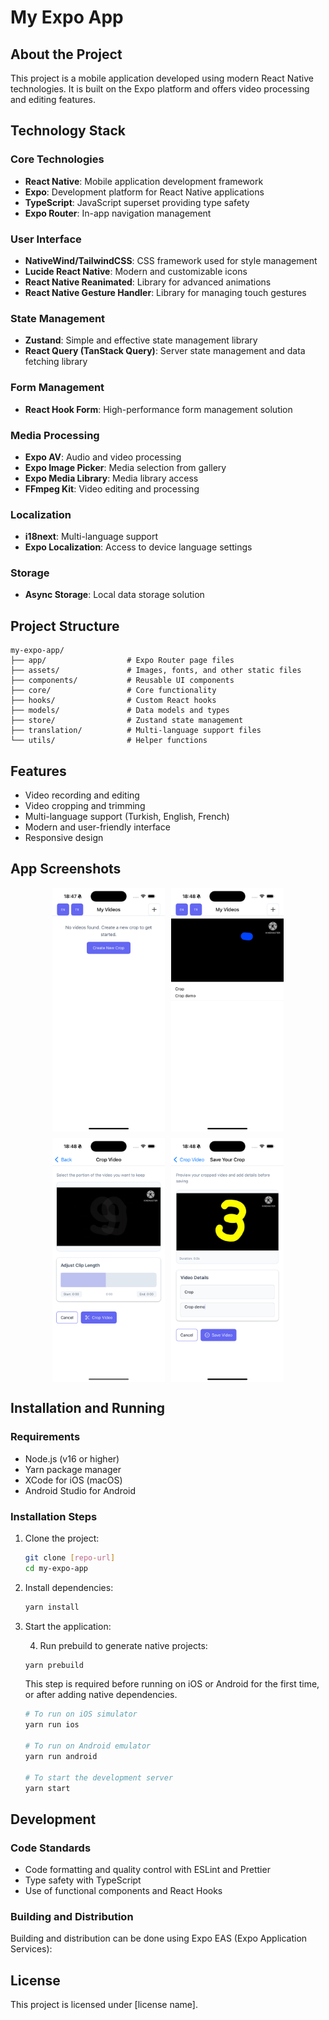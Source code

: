 # My Expo App

## About the Project

This project is a mobile application developed using modern React Native technologies. It is built on the Expo platform and offers video processing and editing features.

## Technology Stack

### Core Technologies

- **React Native**: Mobile application development framework
- **Expo**: Development platform for React Native applications
- **TypeScript**: JavaScript superset providing type safety
- **Expo Router**: In-app navigation management

### User Interface

- **NativeWind/TailwindCSS**: CSS framework used for style management
- **Lucide React Native**: Modern and customizable icons
- **React Native Reanimated**: Library for advanced animations
- **React Native Gesture Handler**: Library for managing touch gestures

### State Management

- **Zustand**: Simple and effective state management library
- **React Query (TanStack Query)**: Server state management and data fetching library

### Form Management

- **React Hook Form**: High-performance form management solution

### Media Processing

- **Expo AV**: Audio and video processing
- **Expo Image Picker**: Media selection from gallery
- **Expo Media Library**: Media library access
- **FFmpeg Kit**: Video editing and processing

### Localization

- **i18next**: Multi-language support
- **Expo Localization**: Access to device language settings

### Storage

- **Async Storage**: Local data storage solution

## Project Structure

```
my-expo-app/
├── app/                  # Expo Router page files
├── assets/               # Images, fonts, and other static files
├── components/           # Reusable UI components
├── core/                 # Core functionality
├── hooks/                # Custom React hooks
├── models/               # Data models and types
├── store/                # Zustand state management
├── translation/          # Multi-language support files
└── utils/                # Helper functions
```

## Features

- Video recording and editing
- Video cropping and trimming
- Multi-language support (Turkish, English, French)
- Modern and user-friendly interface
- Responsive design

## App Screenshots

<div align="center">
  <div style="display: flex; flex-direction: row; flex-wrap: wrap; justify-content: center; gap: 10px;">
    <img src="./files/home.png" alt="Home Screen" width="180"/>
    <img src="./files/list.png" alt="Video List" width="180"/>
    <img src="./files/crop.png" alt="Crop Video" width="180"/>
    <img src="./files/save.png" alt="Save Video" width="180"/>
  </div>
</div>

## Installation and Running

### Requirements

- Node.js (v16 or higher)
- Yarn package manager
- XCode for iOS (macOS)
- Android Studio for Android

### Installation Steps

1. Clone the project:

   ```bash
   git clone [repo-url]
   cd my-expo-app
   ```

2. Install dependencies:

   ```bash
   yarn install
   ```

3. Start the application:

   4. Run prebuild to generate native projects:

   ```bash
   yarn prebuild
   ```

   This step is required before running on iOS or Android for the first time, or after adding native dependencies.

   ```bash
   # To run on iOS simulator
   yarn run ios

   # To run on Android emulator
   yarn run android

   # To start the development server
   yarn start
   ```

## Development

### Code Standards

- Code formatting and quality control with ESLint and Prettier
- Type safety with TypeScript
- Use of functional components and React Hooks

### Building and Distribution

Building and distribution can be done using Expo EAS (Expo Application Services):

## License

This project is licensed under [license name].
